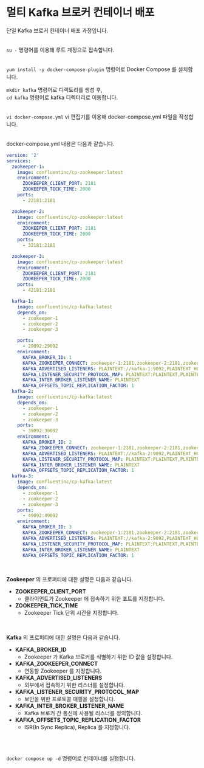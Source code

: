 # 멀티 Kafka 브로커 컨테이너 배포

단일 Kafka 브로커 컨테이너 배포 과정입니다.   
<br />

```su -``` 명령어를 이용해 루트 계정으로 접속합니다.   
<br />

```yum install -y docker-compose-plugin``` 명령어로 Docker Compose 를 설치합니다.

```mkdir kafka``` 명령어로 디렉토리를 생성 후,   
```cd kafka``` 명령어로 kafka 디렉터리로 이동합니다.   
<br />

```vi docker-compose.yml``` vi 편집기를 이용해 docker-compose.yml 파일을 작성합니다.   
<br />

docker-compose.yml 내용은 다음과 같습니다.   
```yaml
version: '2'
services:
  zookeeper-1:
    image: confluentinc/cp-zookeeper:latest
    environment:
      ZOOKEEPER_CLIENT_PORT: 2181
      ZOOKEEPER_TICK_TIME: 2000
    ports:
      - 22181:2181

  zookeeper-2:
    image: confluentinc/cp-zookeeper:latest
    environment:
      ZOOKEEPER_CLIENT_PORT: 2181
      ZOOKEEPER_TICK_TIME: 2000
    ports:
      - 32181:2181

  zookeeper-3:
    image: confluentinc/cp-zookeeper:latest
    environment:
      ZOOKEEPER_CLIENT_PORT: 2181
      ZOOKEEPER_TICK_TIME: 2000
    ports:
      - 42181:2181

  kafka-1:
    image: confluentinc/cp-kafka:latest
    depends_on:
      - zookeeper-1
      - zookeeper-2
      - zookeeper-3

    ports:
      - 29092:29092
    environment:
      KAFKA_BROKER_ID: 1
      KAFKA_ZOOKEEPER_CONNECT: zookeeper-1:2181,zookeeper-2:2181,zookeeper-3:2181
      KAFKA_ADVERTISED_LISTENERS: PLAINTEXT://kafka-1:9092,PLAINTEXT_HOST://localhost:29092
      KAFKA_LISTENER_SECURITY_PROTOCOL_MAP: PLAINTEXT:PLAINTEXT,PLAINTEXT_HOST:PLAINTEXT
      KAFKA_INTER_BROKER_LISTENER_NAME: PLAINTEXT
      KAFKA_OFFSETS_TOPIC_REPLICATION_FACTOR: 1
  kafka-2:
    image: confluentinc/cp-kafka:latest
    depends_on:
      - zookeeper-1
      - zookeeper-2
      - zookeeper-3
    ports:
      - 39092:39092
    environment:
      KAFKA_BROKER_ID: 2
      KAFKA_ZOOKEEPER_CONNECT: zookeeper-1:2181,zookeeper-2:2181,zookeeper-3:2181
      KAFKA_ADVERTISED_LISTENERS: PLAINTEXT://kafka-2:9092,PLAINTEXT_HOST://localhost:39092
      KAFKA_LISTENER_SECURITY_PROTOCOL_MAP: PLAINTEXT:PLAINTEXT,PLAINTEXT_HOST:PLAINTEXT
      KAFKA_INTER_BROKER_LISTENER_NAME: PLAINTEXT
      KAFKA_OFFSETS_TOPIC_REPLICATION_FACTOR: 1
  kafka-3:
    image: confluentinc/cp-kafka:latest
    depends_on:
      - zookeeper-1
      - zookeeper-2
      - zookeeper-3
    ports:
      - 49092:49092
    environment:
      KAFKA_BROKER_ID: 3
      KAFKA_ZOOKEEPER_CONNECT: zookeeper-1:2181,zookeeper-2:2181,zookeeper-3:2181
      KAFKA_ADVERTISED_LISTENERS: PLAINTEXT://kafka-2:9092,PLAINTEXT_HOST://localhost:49092
      KAFKA_LISTENER_SECURITY_PROTOCOL_MAP: PLAINTEXT:PLAINTEXT,PLAINTEXT_HOST:PLAINTEXT
      KAFKA_INTER_BROKER_LISTENER_NAME: PLAINTEXT
      KAFKA_OFFSETS_TOPIC_REPLICATION_FACTOR: 1
```
<br />

**Zookeeper** 의 프로퍼티에 대한 설명은 다음과 같습니다.   
- **ZOOKEEPER_CLIENT_PORT**
  - 클라이언트가 Zookeeper 에 접속하기 위한 포트를 지정합니다.   
- **ZOOKEEPER_TICK_TIME**
  - Zookeeper Tick 단위 시간을 지정합니다.
<br />

**Kafka** 의 프로퍼티에 대한 설명은 다음과 같습니다.   
- **KAFKA_BROKER_ID**
  - Zookeeper 가 Kafka 브로커를 식별하기 위한 ID 값을 설정합니다.
- **KAFKA_ZOOKEEPER_CONNECT**
  - 연동할 Zookeeper 를 지정합니다.
- **KAFKA_ADVERTISED_LISTENERS**
  - 외부에서 접속하기 위한 리스너를 설정합니다.
- **KAFKA_LISTENER_SECURITY_PROTOCOL_MAP**
  - 보안을 위한 프로토콜 매핑을 설정합니다.
- **KAFKA_INTER_BROKER_LISTENER_NAME**
  - Kafka 브로커 간 통신에 사용될 리스너를 정의합니다.
- **KAFKA_OFFSETS_TOPIC_REPLICATION_FACTOR**
  - ISR(In Sync Replica), Replica 를 지정합니다.

<br />
<br />

```docker compose up -d``` 명령어로 컨테이너를 실행합니다.